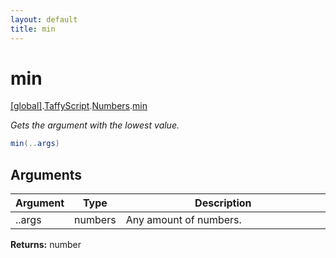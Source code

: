 ```yaml
---
layout: default
title: min
---
```


# min

[\[global\]]({{site.baseurl}}/docs/).[TaffyScript]({{site.baseurl}}/docs/TaffyScript/).[Numbers]({{site.baseurl}}/docs/TaffyScript/Numbers/).[min]({{site.baseurl}}/docs/TaffyScript/Numbers/min/)

_Gets the argument with the lowest value._

```cs
min(..args)
```

## Arguments

<table>
  <col width="15%">
  <col width="15%">
  <thead>
    <tr>
      <th>Argument</th>
      <th>Type</th>
      <th>Description</th>
    </tr>
  </thead>
  <tbody>
    <tr>
      <td>..args</td>
      <td>numbers</td>
      <td>Any amount of numbers.</td>
    </tr>
  </tbody>
</table>

**Returns:** number
